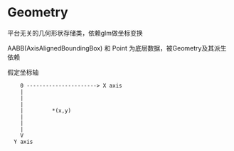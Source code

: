 # Geometry 
平台无关的几何形状存储类，依赖glm做坐标变换

AABB(AxisAlignedBoundingBox) 和 Point 为底层数据，被Geometry及其派生依赖

假定坐标轴
```text
    0 ----------------------> X axis
    |
    |
    |
    |         *(x,y)
    |
    |
    |
    V
  Y axis

```
